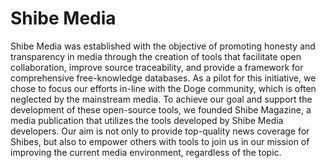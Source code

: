 # Shibe Media
Shibe Media was established with the objective of promoting honesty and transparency in media through the creation of tools that facilitate open collaboration, improve source traceability, and provide a framework for comprehensive free-knowledge databases. As a pilot for this initiative, we chose to focus our efforts in-line with the Doge community, which is often neglected by the mainstream media. To achieve our goal and support the development of these open-source tools, we founded Shibe Magazine, a media publication that utilizes the tools developed by Shibe Media developers. Our aim is not only to provide top-quality news coverage for Shibes, but also to empower others with tools to join us in our mission of improving the current media environment, regardless of the topic.
